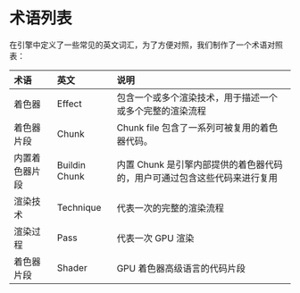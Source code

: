 <!-- unused -->
# 术语列表 

在引擎中定义了一些常见的英文词汇，为了方便对照，我们制作了一个术语对照表：

| 术语           | 英文          | 说明                                                                           |
| :------------- | :------------ | :----------------------------------------------------------------------------- |
| 着色器         | Effect        | 包含一个或多个渲染技术，用于描述一个或多个完整的渲染流程|
| 着色器片段     | Chunk         | Chunk file 包含了一系列可被复用的着色器代码。|
| 内置着色器片段 | Buildin Chunk | 内置 Chunk 是引擎内部提供的着色器代码的，用户可通过包含这些代码来进行复用      |
| 渲染技术       | Technique     | 代表一次的完整的渲染流程|
| 渲染过程          | Pass          | 代表一次 GPU 渲染                                                              |
| 着色器片段         | Shader        | GPU 着色器高级语言的代码片段                                                   |
 